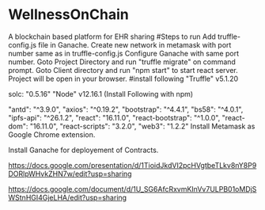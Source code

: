 # WellnessOnChain
A blockchain based platform for EHR sharing
#Steps to run
Add truffle-config.js file in Ganache.
Create new network in metamask with port number same as in truffle-config.js
Configure Ganache with same port number.
Goto Project Directory and run "truffle migrate" on command prompt.
Goto Client directory and run "npm start" to start react server.
Project will be open in your browser.
#install following
"Truffle" v5.1.20

solc: "0.5.16"
"Node" v12.16.1 (Install Following with npm)

"antd": "^3.9.0",
"axios": "^0.19.2",
"bootstrap": "^4.4.1",
"bs58": "^4.0.1",
"ipfs-api": "^26.1.2",
"react": "16.11.0",
"react-bootstrap": "^1.0.0",
"react-dom": "16.11.0",
"react-scripts": "3.2.0",
"web3": "1.2.2"
Install Metamask as Google Chrome extension.

Install Ganache for deployement of Contracts.

https://docs.google.com/presentation/d/1TioidJkdVI2pcHVgtbeTLkv8nY8P9DORlpWHvkZHN7w/edit?usp=sharing

https://docs.google.com/document/d/1U_SG6AfcRxvmKInVv7ULPB01oMDjSWStnHGI4GjeLHA/edit?usp=sharing
